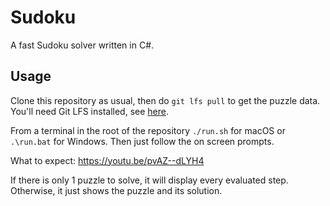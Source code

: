 # Sudoku

A fast Sudoku solver written in C#.

## Usage

Clone this repository as usual, then do `git lfs pull` to get the puzzle data. You'll need Git LFS installed, see [here](https://git-lfs.com/).

From a terminal in the root of the repository `./run.sh` for macOS or `.\run.bat` for Windows. Then just follow the on screen prompts.

What to expect: https://youtu.be/pvAZ--dLYH4

If there is only 1 puzzle to solve, it will display every evaluated step. Otherwise, it just shows the puzzle and its solution.